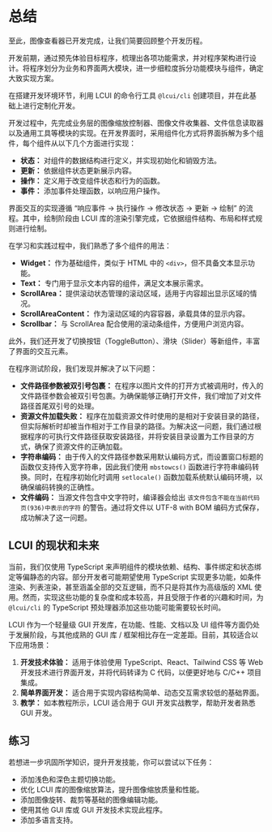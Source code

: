 # 总结

至此，图像查看器已开发完成，让我们简要回顾整个开发历程。

开发前期，通过预先体验目标程序，梳理出各项功能需求，并对程序架构进行设计。将程序划分为业务和界面两大模块，进一步细粒度拆分功能模块与组件，确定大致实现方案。

在搭建开发环境环节，利用 LCUI 的命令行工具 `@lcui/cli` 创建项目，并在此基础上进行定制化开发。

开发过程中，先完成业务层的图像缩放控制器、图像文件收集器、文件信息读取器以及通用工具等模块的实现。在开发界面时，采用组件化方式将界面拆解为多个组件，每个组件从以下几个方面进行实现：

- **状态：** 对组件的数据结构进行定义，并实现初始化和销毁方法。
- **更新：** 依据组件状态更新展示内容。
- **操作：** 定义用于改变组件状态和行为的函数。
- **事件：** 添加事件处理函数，以响应用户操作。

界面交互的实现遵循 “响应事件 -> 执行操作 -> 修改状态 -> 更新 -> 绘制” 的流程。其中，绘制阶段由 LCUI 库的渲染引擎完成，它依据组件结构、布局和样式规则进行绘制。

在学习和实践过程中，我们熟悉了多个组件的用法：

- **Widget：** 作为基础组件，类似于 HTML 中的 `<div>`，但不具备文本显示功能。
- **Text：** 专门用于显示文本内容的组件，满足文本展示需求。
- **ScrollArea：** 提供滚动状态管理的滚动区域，适用于内容超出显示区域的情况。
- **ScrollAreaContent：** 作为滚动区域的内容容器，承载具体的显示内容。
- **Scrollbar：** 与 ScrollArea 配合使用的滚动条组件，方便用户浏览内容。

此外，我们还开发了切换按钮（ToggleButton）、滑块（Slider）等新组件，丰富了界面的交互元素。

在程序测试阶段，我们发现并解决了以下问题：

- **文件路径参数被双引号包裹：** 在程序以图片文件的打开方式被调用时，传入的文件路径参数会被双引号包裹。为确保能够正确打开文件，我们增加了对文件路径首尾双引号的处理。
- **资源文件加载失败：** 程序在加载资源文件时使用的是相对于安装目录的路径，但实际解析时却被当作相对于工作目录的路径。为解决这一问题，我们通过根据程序的可执行文件路径获取安装路径，并将安装目录设置为工作目录的方式，确保了资源文件的正确加载。
- **字符串编码：** 由于传入的文件路径参数采用默认编码方式，而设置窗口标题的函数仅支持传入宽字符串，因此我们使用 `mbstowcs()` 函数进行字符串编码转换。同时，在程序初始化时调用 `setlocale()` 函数加载系统默认编码环境，以确保编码转换的正确性。
- **文件编码：** 当源文件包含中文字符时，编译器会给出 `该文件包含不能在当前代码页(936)中表示的字符` 的警告。通过将文件以 UTF-8 with BOM 编码方式保存，成功解决了这一问题。

## LCUI 的现状和未来

当前，我们仅使用 TypeScript 来声明组件的模块依赖、结构、事件绑定和状态绑定等偏静态的内容。部分开发者可能期望使用 TypeScript 实现更多功能，如条件渲染、列表渲染，甚至涵盖全部的交互逻辑，而不只是将其作为高级版的 XML 使用。然而，实现这些功能的复杂度和成本较高，并且受限于作者的兴趣和时间，为 `@lcui/cli` 的 TypeScript 预处理器添加这些功能可能需要较长时间。

LCUI 作为一个轻量级 GUI 开发库，在功能、性能、文档以及 UI 组件等方面仍处于发展阶段，与其他成熟的 GUI 库 / 框架相比存在一定差距。目前，其较适合以下应用场景：

1. **开发技术体验：** 适用于体验使用 TypeScript、React、Tailwind CSS 等 Web 开发技术进行界面开发，并将代码转译为 C 代码，以便更好地与 C/C++ 项目集成。
2. **简单界面开发：** 适合用于实现内容结构简单、动态交互需求较低的基础界面。
3. **教学：** 如本教程所示，LCUI 适合用于 GUI 开发实战教学，帮助开发者熟悉 GUI 开发。

## 练习

若想进一步巩固所学知识，提升开发技能，你可以尝试以下任务：

- 添加浅色和深色主题切换功能。
- 优化 LCUI 库的图像缩放算法，提升图像缩放质量和性能。
- 添加图像旋转、裁剪等基础的图像编辑功能。
- 使用其他 GUI 库或 GUI 开发技术实现此程序。
- 添加多语言支持。
